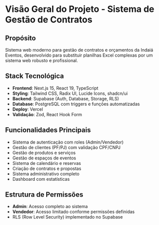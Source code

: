 # Visão Geral do Projeto - Sistema de Gestão de Contratos

## Propósito
Sistema web moderno para gestão de contratos e orçamentos da Indaiá Eventos, desenvolvido para substituir planilhas Excel complexas por um sistema web robusto e profissional.

## Stack Tecnológica
- **Frontend**: Next.js 15, React 19, TypeScript
- **Styling**: Tailwind CSS, Radix UI, Lucide Icons, shadcn/ui
- **Backend**: Supabase (Auth, Database, Storage, RLS)
- **Database**: PostgreSQL com triggers e funções automatizadas
- **Deploy**: Vercel
- **Validação**: Zod, React Hook Form

## Funcionalidades Principais
- Sistema de autenticação com roles (Admin/Vendedor)
- Gestão de clientes (PF/PJ) com validação CPF/CNPJ
- Gestão de produtos e serviços
- Gestão de espaços de eventos
- Sistema de calendário e reservas
- Criação de contratos e propostas
- Sistema administrativo completo
- Dashboard com estatísticas

## Estrutura de Permissões
- **Admin**: Acesso completo ao sistema
- **Vendedor**: Acesso limitado conforme permissões definidas
- RLS (Row Level Security) implementado no Supabase